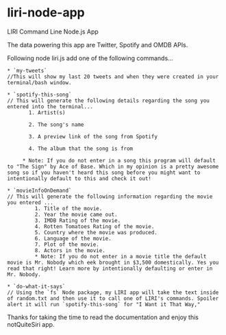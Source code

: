 # liri-node-app
LIRI Command Line Node.js App

 The data powering this app are Twitter, Spotify and OMDB APIs.

Following node liri.js add one of the following commands...

    * `my-tweets`
    //This will show my last 20 tweets and when they were created in your terminal/bash window.

    * `spotify-this-song`
    // This will generate the following details regarding the song you entered into the terminal...
           1. Artist(s)

           2. The song's name

           3. A preview link of the song from Spotify

           4. The album that the song is from

         * Note: If you do not enter in a song this program will default to "The Sign" by Ace of Base. Which in my opinion is a pretty awesome song so if you haven't heard this song before you might want to intentionally default to this and check it out!

    * `movieInfoOnDemand`
    // This will generate the following information regarding the movie you entered ...
             1. Title of the movie.
             2. Year the movie came out.
             3. IMDB Rating of the movie.
             4. Rotten Tomatoes Rating of the movie.
             5. Country where the movie was produced.
             6. Language of the movie.
             7. Plot of the movie.
             8. Actors in the movie.
             * Note: If you do not enter in a movie title the default movie is Mr. Nobody which eek brought in $3,500 domestically. Yes you read that right! Learn more by intentionally defaulting or enter in Mr. Nobody.

    * `do-what-it-says`
    // Using the `fs` Node package, my LIRI app will take the text inside of random.txt and then use it to call one of LIRI's commands. Spoiler alert it will run `spotify-this-song` for "I Want it That Way,"

  Thanks for taking the time to read the documentation and enjoy this notQuiteSiri app. 



